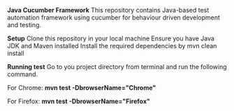 **Java Cucumber Framework**
This repository contains Java-based test automation framework using cucumber for behaviour driven development and testing.

**Setup**
Clone this repository in your local machine
Ensure you have Java JDK and Maven installed
Install the required dependencies by mvn clean install

**Running test**
Go to you project directory from terminal and run the following command.

For Chrome:
    **mvn test -DbrowserName="Chrome"**

For Firefox:
    **mvn test -DbrowserName="Firefox"**

